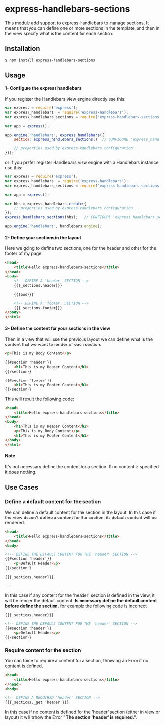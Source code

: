 # express-handlebars-sections

This module add support to express-handlebars to manage sections. It means that you can define one or more sections in the template, and then in the view specify what is the content for each section.

## Installation

```sh
$ npm install express-handlebars-sections
```

## Usage
#### 1- Configure the express handlebars.
If you register the Handlebars view engine directly use this:

```javascript
var express = require('express');
var express_handlebars  = require('express-handlebars');
var express_handlebars_sections = require('express-handlebars-sections');

var app = express();

app.engine('handlebars', express_handlebars({
	section: express_handlebars_sections()  // CONFIGURE 'express_handlebars_sections'

	// properties used by express-handlebars configuration ...
}));
```
or if you prefer register Handlebars view engine with a Handlebars instance use this:
```javascript
var express = require('express');
var express_handlebars  = require('express-handlebars');
var express_handlebars_sections = require('express-handlebars-sections');

var app = express();

var hbs = express_handlebars.create({
	// properties used by express-handlebars configuration ...
});
express_handlebars_sections(hbs);   // CONFIGURE 'express_handlebars_sections'

app.engine('handlebars', handlebars.engine);
```

#### 2- Define your sections in the layout
Here we going to define two sections, one for the header and other for the footer of my page.
```html
<head>
    <title>Hello express-handlebars-sections</title>
</head>
<body>
    <!-- DEFINE A 'header' SECTION -->
    {{{_sections.header}}}

    {{{body}}

    <!-- DEFINE A 'footer' SECTION -->
    {{{_sections.footer}}}
</body>
</html>
```

#### 3- Define the content for your sections in the view
Then in a view that will use the previous layout we can define what is the content that we want to render of each section.

```html
<p>This is my Body Content</p>

{{#section 'header'}}
    <h1>This is my Header Content</h1>
{{/section}}

{{#section 'footer'}}
    <h1>This is my Footer Content</h1>
{{/section}}
```

This will result the following code:
```html
<head>
    <title>Hello express-handlebars-sections</title>
</head>
<body>
    <h1>This is my Header Content</h1>
    <p>This is my Body Content</p>
    <h1>This is my Footer Content</h1>
</body>
</html>
```

#### Note
It's not necessary define the content for a section. If no content is specified it does nothing.

## Use Cases

### Define a default content for the section
We can define a default content for the section in the layout. In this case if the view dosen't define a content for the section, its default content will be rendered.
```html
<head>
    <title>Hello express-handlebars-sections</title>
</head>
<body>

<!-- DEFINE THE DEFAULT CONTENT FOR THE 'header' SECTION -->
{{#section 'header'}}
    <p>Default Header</p>
{{/section}}

{{{_sections.header}}}

...
```

In this case if any content for the 'header' section is defined in the view, it will be render the default content. 
**Is necessary define the default content before define the section.**
for example the following code is incorrect
```html
{{{_sections.header}}}

<!-- DEFINE THE DEFAULT CONTENT FOR THE 'header' SECTION -->
{{#section 'header'}}
    <p>Default Header</p>
{{/section}}
```

### Require content for the section
You can force to require a content for a section, throwing an Error if no content is defined.
```html
<head>
    <title>Hello express-handlebars-sections</title>
</head>
<body>

<!-- DEFINE A REQUIRED 'header' SECTION -->
{{{_sections._get 'header'}}}
```

In this case if no content is defined for the 'header' section (either in view or layout) it will trhow the Error **"The section 'header' is required."**.
